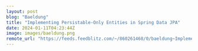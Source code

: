 ```yaml
---
layout: post
blog: "Baeldung"
title: "Implementing Persistable-Only Entities in Spring Data JPA"
date: 2024-01-11T04:23:44Z
image: images/baeldung.png
remote_url: "https://feeds.feedblitz.com/~/860261468/0/baeldung~Implementing-PersistableOnly-Entities-in-Spring-Data-JPA"
---
```

